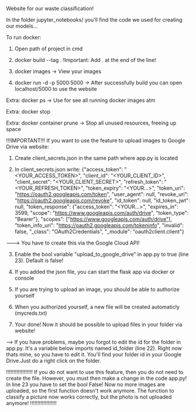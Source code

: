 Website for our waste classification!

In the folder jupyter_notebooks/ you'll find the code we used for creating our models...

To run docker:

1. Open path of project in cmd

2. docker build --tag <container-name> .
!Important: Add . at the end of the line!

3. docker images
-> View your images

4. docker run -d -p 5000:5000 <container-name>
-> After successfully build you can open localhost/5000 to use the website

Extra: docker ps
-> Use for see all running docker images atm

Extra: docker stop <container-name>

Extra: docker container prune
-> Stop all unused resources, freeing up space



!!!IMPORTANT!!!
If you want to use the feature to upload images to Google Drive via website:

1. Create client_secrets.json in the same path where app.py is located

2. In client_secrets.json write:
{"access_token": "<YOUR_ACCESS_TOKEN>", "client_id": "<YOUR_CLIENT_ID>", "client_secret": "<YOUR_CLIENT_SECRET>", "refresh_token": "<YOUR_REFRESH_TOKEN>", "token_expiry": "<YOUR...>", "token_uri": "https://oauth2.googleapis.com/token", "user_agent": null, "revoke_uri": "https://oauth2.googleapis.com/revoke", "id_token": null, "id_token_jwt": null, "token_response": {"access_token": "<YOUR...>", "expires_in": 3599, "scope": "https://www.googleapis.com/auth/drive", "token_type": "Bearer"}, "scopes": ["https://www.googleapis.com/auth/drive"], "token_info_uri": "https://oauth2.googleapis.com/tokeninfo", "invalid": false, "_class": "OAuth2Credentials", "_module": "oauth2client.client"}

---> You have to create this via the Google Cloud API!

3. Enable the bool variable "upload_to_google_drive" in app.py to true (line 23). Default is false!

4. If you added the json file, you can start the flask app via docker or console

5. If you are trying to upload an image, you should be able to authorize yourself

6. When you authorized yourself, a new file will be created automaticly (mycreds.txt)

7. Your done! Now it should be possible to upload files in your folder via website!

--> If you have problems, maybe you forgot to edit the id for the folder in app.py. It's a variable below imports named id_folder (line 22). Right now thats mine, so you have to edit it. You'll find your folder id in your Google Drive.Just do a right click on the folder.

!!!!!!!!!!!!!!!!!!
If you do not want to use this feature, then you do not need to create the file. However, you must then make a change in the code app.py! In line 23 you have to set the bool False!
Now no more images are uploaded, so the first function doesn't work anymore. The function to classify a picture now works correctly, but the photo is not uploaded anymore!
!!!!!!!!!!!!!!!!!!
